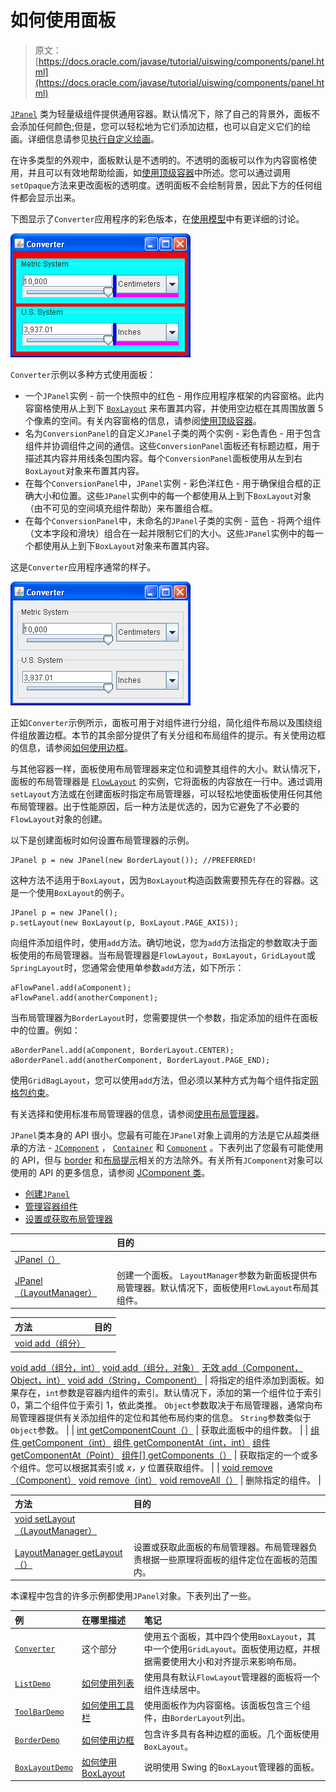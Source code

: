 # 如何使用面板

> 原文： [https://docs.oracle.com/javase/tutorial/uiswing/components/panel.html](https://docs.oracle.com/javase/tutorial/uiswing/components/panel.html)

[`JPanel`](https://docs.oracle.com/javase/8/docs/api/javax/swing/JPanel.html) 类为轻量级组件提供通用容器。默认情况下，除了自己的背景外，面板不会添加任何颜色;但是，您可以轻松地为它们添加边框，也可以自定义它们的绘画。详细信息请参见[执行自定义绘画](../painting/index.html)。

在许多类型的外观中，面板默认是不透明的。不透明的面板可以作为内容窗格使用，并且可以有效地帮助绘画，如[使用顶级容器](toplevel.html)中所述。您可以通过调用`setOpaque`方法来更改面板的透明度。透明面板不会绘制背景，因此下方的任何组件都会显示出来。

下图显示了`Converter`应用程序的彩色版本，在[使用模型](model.html)中有更详细的讨论。

![Colorful Converter](img/d6c173d821021cf9f82b416f983ab5bc.jpg)

`Converter`示例以多种方式使用面板：

*   一个`JPanel`实例 - 前一个快照中的红色 - 用作应用程序框架的内容窗格。此内容窗格使用从上到下 [`BoxLayout`](../layout/box.html) 来布置其内容，并使用空边框在其周围放置 5 个像素的空间。有关内容窗格的信息，请参阅[使用顶级容器](toplevel.html)。
*   名为`ConversionPanel`的自定义`JPanel`子类的两个实例 - 彩色青色 - 用于包含组件并协调组件之间的通信。这些`ConversionPanel`面板还有标题边框，用于描述其内容并用线条包围内容。每个`ConversionPanel`面板使用从左到右`BoxLayout`对象来布置其内容。
*   在每个`ConversionPanel`中，`JPanel`实例 - 彩色洋红色 - 用于确保组合框的正确大小和位置。这些`JPanel`实例中的每一个都使用从上到下`BoxLayout`对象（由不可见的空间填充组件帮助）来布置组合框。
*   在每个`ConversionPanel`中，未命名的`JPanel`子类的实例 - 蓝色 - 将两个组件（文本字段和滑块）组合在一起并限制它们的大小。这些`JPanel`实例中的每一个都使用从上到下`BoxLayout`对象来布置其内容。

这是`Converter`应用程序通常的样子。

![Normal Converter](img/94f6458d5ed6bedaf2e380fdf4430b56.jpg)

正如`Converter`示例所示，面板可用于对组件进行分组，简化组件布局以及围绕组件组放置边框。本节的其余部分提供了有关分组和布局组件的提示。有关使用边框的信息，请参阅[如何使用边框](../components/border.html)。

与其他容器一样，面板使用布局管理器来定位和调整其组件的大小。默认情况下，面板的布局管理器是 [`FlowLayout`](../layout/flow.html) 的实例，它将面板的内容放在一行中。通过调用`setLayout`方法或在创建面板时指定布局管理器，可以轻松地使面板使用任何其他布局管理器。出于性能原因，后一种方法是优选的，因为它避免了不必要的`FlowLayout`对象的创建。

以下是创建面板时如何设置布局管理器的示例。

```
JPanel p = new JPanel(new BorderLayout()); //PREFERRED!

```

这种方法不适用于`BoxLayout`，因为`BoxLayout`构造函数需要预先存在的容器。这是一个使用`BoxLayout`的例子。

```
JPanel p = new JPanel();
p.setLayout(new BoxLayout(p, BoxLayout.PAGE_AXIS));

```

向组件添加组件时，使用`add`方法。确切地说，您为`add`方法指定的参数取决于面板使用的布局管理器。当布局管理器是`FlowLayout`，`BoxLayout`，`GridLayout`或`SpringLayout`时，您通常会使用单参数`add`方法，如下所示：

```
aFlowPanel.add(aComponent);
aFlowPanel.add(anotherComponent);

```

当布局管理器为`BorderLayout`时，您需要提供一个参数，指定添加的组件在面板中的位置。例如：

```
aBorderPanel.add(aComponent, BorderLayout.CENTER);
aBorderPanel.add(anotherComponent, BorderLayout.PAGE_END);

```

使用`GridBagLayout`，您可以使用`add`方法，但必须以某种方式为每个组件指定[网格包约束](../layout/gridbag.html#gridbagConstraints)。

有关选择和使用标准布局管理器的信息，请参阅[使用布局管理器](../layout/using.html)。

`JPanel`类本身的 API 很小。您最有可能在`JPanel`对象上调用的方法是它从超类继承的方法 - [`JComponent`](https://docs.oracle.com/javase/8/docs/api/javax/swing/JComponent.html) ， [`Container`](https://docs.oracle.com/javase/8/docs/api/java/awt/Container.html) 和 [`Component`](https://docs.oracle.com/javase/8/docs/api/java/awt/Component.html) 。下表列出了您最有可能使用的 API，但与 [border](../components/border.html) 和[布局提示](jcomponent.html#layoutapi)相关的方法除外。有关所有`JComponent`对象可以使用的 API 的更多信息，请参阅 [JComponent 类](jcomponent.html)。

*   [创建`JPanel`](#creating)
*   [管理容器组件](#contents)
*   [设置或获取布局管理器](#layoutapi)


|  | 目的 |
| :-- | :-- |
| [JPanel（）](https://docs.oracle.com/javase/8/docs/api/javax/swing/JPanel.html#JPanel--)
[JPanel（LayoutManager）](https://docs.oracle.com/javase/8/docs/api/javax/swing/JPanel.html#JPanel-java.awt.LayoutManager-) | 创建一个面板。 `LayoutManager`参数为新面板提供布局管理器。默认情况下，面板使用`FlowLayout`布局其组件。 |


| 方法 | 目的 |
| :-- | :-- |
| [void add（组分）](https://docs.oracle.com/javase/8/docs/api/java/awt/Container.html#add-java.awt.Component-)
[void add（组分，int）](https://docs.oracle.com/javase/8/docs/api/java/awt/Container.html#add-java.awt.Component-int-)
[void add（组分，对象）](https://docs.oracle.com/javase/8/docs/api/java/awt/Container.html#add-java.awt.Component-java.lang.Object-)
[无效 add（Component，Object，int）](https://docs.oracle.com/javase/8/docs/api/java/awt/Container.html#add-java.awt.Component-java.lang.Object-int-)
[void add（String，Component）](https://docs.oracle.com/javase/8/docs/api/java/awt/Container.html#add-java.lang.String-java.awt.Component-) | 将指定的组件添加到面板。如果存在，`int`参数是容器内组件的索引。默认情况下，添加的第一个组件位于索引 0，第二个组件位于索引 1，依此类推。 `Object`参数取决于布局管理器，通常向布局管理器提供有关添加组件的定位和其他布局约束的信息。 `String`参数类似于`Object`参数。 |
| [int getComponentCount（）](https://docs.oracle.com/javase/8/docs/api/java/awt/Container.html#getComponentCount--) | 获取此面板中的组件数。 |
| [组件 getComponent（int）](https://docs.oracle.com/javase/8/docs/api/java/awt/Container.html#getComponent-int-)
[组件 getComponentAt（int，int）](https://docs.oracle.com/javase/8/docs/api/java/awt/Container.html#getComponentAt-int-int-)
[组件 getComponentAt（Point）](https://docs.oracle.com/javase/8/docs/api/java/awt/Container.html#getComponentAt-java.awt.Point-)
[组件[] getComponents（）](https://docs.oracle.com/javase/8/docs/api/java/awt/Container.html#getComponents--) | 获取指定的一个或多个组件。您可以根据其索引或 _x，y_ 位置获取组件。 |
| [void remove（Component）](https://docs.oracle.com/javase/8/docs/api/java/awt/Container.html#remove-java.awt.Component-)
[void remove（int）](https://docs.oracle.com/javase/8/docs/api/java/awt/Container.html#remove-int-)
[void removeAll（）](https://docs.oracle.com/javase/8/docs/api/java/awt/Container.html#removeAll--) | 删除指定的组件。 |


| 方法 | 目的 |
| :-- | :-- |
| [void setLayout（LayoutManager）](https://docs.oracle.com/javase/8/docs/api/java/awt/Container.html#setLayout-java.awt.LayoutManager-)
[LayoutManager getLayout（）](https://docs.oracle.com/javase/8/docs/api/java/awt/Container.html#getLayout--) | 设置或获取此面板的布局管理器。布局管理器负责根据一些原理将面板的组件定位在面板的范围内。 |

本课程中包含的许多示例都使用`JPanel`对象。下表列出了一些。

| 例 | 在哪里描述 | 笔记 |
| :-- | :-- | :-- |
| [`Converter`](../examples/components/index.html#Converter) | 这个部分 | 使用五个面板，其中四个使用`BoxLayout`，其中一个使用`GridLayout`。面板使用边框，并根据需要使用大小和对齐提示来影响布局。 |
| [`ListDemo`](../examples/components/index.html#ListDemo) | [如何使用列表](list.html) | 使用具有默认`FlowLayout`管理器的面板将一个组件连续居中。 |
| [`ToolBarDemo`](../examples/components/index.html#ToolBarDemo) | [如何使用工具栏](toolbar.html) | 使用面板作为内容窗格。该面板包含三个组件，由`BorderLayout`列出。 |
| [`BorderDemo`](../examples/components/index.html#BorderDemo) | [如何使用边框](border.html) | 包含许多具有各种边框的面板。几个面板使用`BoxLayout`。 |
| [`BoxLayoutDemo`](../examples/layout/index.html#BoxLayoutDemo) | [如何使用 BoxLayout](../layout/box.html) | 说明使用 Swing 的`BoxLayout`管理器的面板。 |